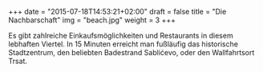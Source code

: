 +++
date = "2015-07-18T14:53:21+02:00"
draft = false
title = "Die Nachbarschaft"
img = "beach.jpg"
weight = 3
+++

Es gibt zahlreiche Einkaufsmöglichkeiten und Restaurants in diesem lebhaften Viertel. In 15 Minuten erreicht man fußläufig das historische Stadtzentrum, den beliebten Badestrand Sablićevo, oder den Wallfahrtsort Trsat.


